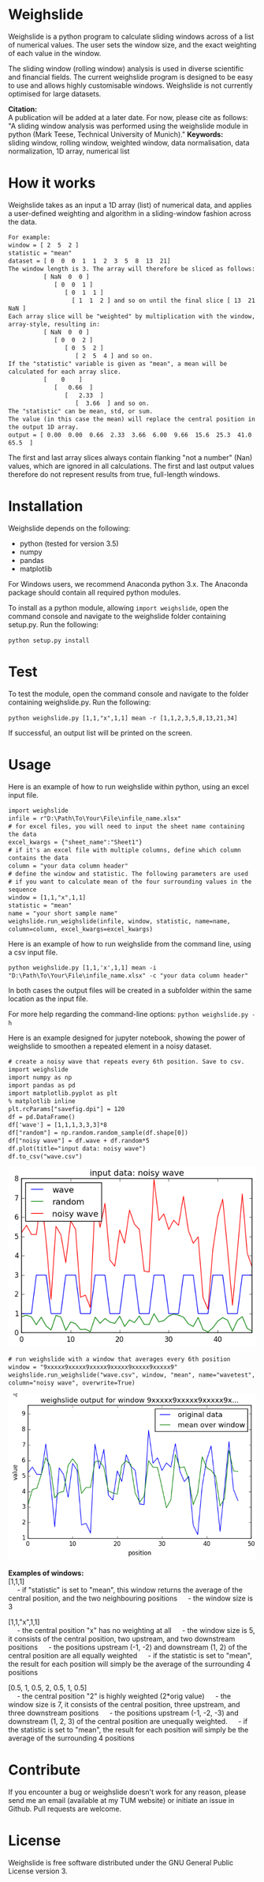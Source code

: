 # Weighslide

Weighslide is a python program to calculate sliding windows across of a list of numerical values.
The user sets the window size, and the exact weighting of each value in the window.

The sliding window (rolling window) analysis is used in diverse scientific and financial fields.
The current weighslide program is designed to be easy to use and allows highly customisable windows. Weighslide is not currently
optimised for large datasets.

**Citation:**<br /> A publication will be added at a later date. For now, please cite as follows:
"A sliding window analysis was performed using the weighslide module in python (Mark Teese, Technical University of Munich)."
**Keywords:**<br /> sliding window, rolling window, weighted window, data normalisation, data normalization, 1D array, numerical list


# How it works
Weighslide takes as an input a 1D array (list) of numerical data, and applies a user-defined weighting and
    algorithm in a sliding-window fashion across the data.
    

    For example:
    window = [ 2  5  2 ]
    statistic = "mean"
    dataset = [ 0  0  0  1  1  2  3  5  8  13  21]
    The window length is 3. The array will therefore be sliced as follows:
              [ NaN  0  0 ]
                 [ 0  0  1 ]
                    [ 0  1  1 ]
                      [ 1  1  2 ] and so on until the final slice [ 13  21  NaN ]
    Each array slice will be "weighted" by multiplication with the window, array-style, resulting in:
              [ NaN  0  0 ]
                 [ 0  0  2 ]
                    [ 0  5  2 ]
                       [ 2  5  4 ] and so on.
    If the "statistic" variable is given as "mean", a mean will be calculated for each array slice.
              [    0    ]
                 [   0.66  ]
                    [   2.33  ]
                       [  3.66  ] and so on.
    The "statistic" can be mean, std, or sum.
    The value (in this case the mean) will replace the central position in the output 1D array.
    output = [ 0.00  0.00  0.66  2.33  3.66  6.00  9.66  15.6  25.3  41.0  65.5  ]

The first and last array slices always contain flanking "not a number" (Nan) values, which are ignored in all calculations.
The first and last output values therefore do not represent results from true, full-length windows.

# Installation
Weighslide depends on the following:
* python (tested for version 3.5)
* numpy
* pandas
* matplotlib

For Windows users, we recommend Anaconda python 3.x. The Anaconda package should contain all required python modules.

To install as a python module, allowing `import weighslide`, open the command console and navigate to the weighslide folder
containing setup.py. Run the following:

`python setup.py install`

# Test
To test the module, open the command console and navigate to the folder
containing weighslide.py. Run the following:

`python weighslide.py [1,1,"x",1,1] mean -r [1,1,2,3,5,8,13,21,34]`

If successful, an output list will be printed on the screen.

# Usage
Here is an example of how to run weighslide within python, using an excel input file.
```
import weighslide
infile = r"D:\Path\To\Your\File\infile_name.xlsx"
# for excel files, you will need to input the sheet name containing the data
excel_kwargs = {"sheet_name":"Sheet1"}
# if it's an excel file with multiple columns, define which column contains the data
column = "your data column header"
# define the window and statistic. The following parameters are used
# if you want to calculate mean of the four surrounding values in the sequence
window = [1,1,"x",1,1]
statistic = "mean"
name = "your short sample name"
weighslide.run_weighslide(infile, window, statistic, name=name, column=column, excel_kwargs=excel_kwargs)
```

Here is an example of how to run weighslide from the command line, using a csv input file.
```
python weighslide.py [1,1,'x',1,1] mean -i "D:\Path\To\Your\File\infile_name.xlsx" -c "your data column header"
```
In both cases the output files will be created in a subfolder within the same location as the input file.

For more help regarding the command-line options:
`python weighslide.py -h`

Here is an example designed for jupyter notebook, showing the power of weighslide
to smoothen a repeated element in a noisy dataset.
```
# create a noisy wave that repeats every 6th position. Save to csv.
import weighslide
import numpy as np
import pandas as pd
import matplotlib.pyplot as plt
% matplotlib inline
plt.rcParams["savefig.dpi"] = 120
df = pd.DataFrame()
df['wave'] = [1,1,1,3,3,3]*8
df["random"] = np.random.random_sample(df.shape[0])
df["noisy wave"] = df.wave + df.random*5
df.plot(title="input data: noisy wave")
df.to_csv("wave.csv")
```
![Image of input](examples/input.png)
```
# run weighslide with a window that averages every 6th position
window = "9xxxxx9xxxxx9xxxxx9xxxxx9xxxxx9xxxxx9"
weighslide.run_weighslide("wave.csv", window, "mean", name="wavetest", column="noisy wave", overwrite=True)
```
![Image of output](examples/output.png)


**Examples of windows:**<br/>
[1,1,1]<br/>&#8195; - if "statistic" is set to "mean", this window returns the average of the central position, and the two neighbouring positions
&#8195; - the window size is 3<br>


[1,1,"x",1,1]<br/>&#8195; - the central position "x" has no weighting at all
&#8195; - the window size is 5, it consists of the central position, two upstream, and two downstream positions
&#8195; - the positions upstream (-1, -2) and downstream (1, 2) of the central position are all equally weighted
&#8195; - if the statistic is set to "mean", the result for each position will simply be the average of the surrounding 4 positions<br>

[0.5, 1, 0.5, 2, 0.5, 1, 0.5]<br/>&#8195; - the central position "2" is highly weighted (2*orig value)
&#8195; - the window size is 7, it consists of the central position, three upstream, and three downstream positions
&#8195; - the positions upstream (-1, -2, -3) and downstream (1, 2, 3) of the central position are unequally weighted.
&#8195; - if the statistic is set to "mean", the result for each position will simply be the average of the surrounding 4 positions<br>

# Contribute
If you encounter a bug or weighslide doesn't work for any reason, please send me an email (available at my TUM website) or initiate an issue in Github.
Pull requests are welcome.

# License
Weighslide is free software distributed under the GNU General Public License version 3.